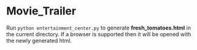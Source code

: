 # Movie_Trailer

Run `python entertainment_center.py` to generate **fresh_tomatoes.html** in the current directory. If a browser is supported then it will be opened with the newly generated html. 
